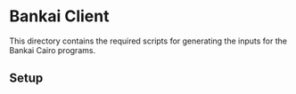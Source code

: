 # Bankai Client

This directory contains the required scripts for generating the inputs for the Bankai Cairo programs.

## Setup